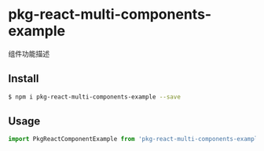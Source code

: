 # pkg-react-multi-components-example

组件功能描述

## Install

```bash
$ npm i pkg-react-multi-components-example --save
```

## Usage

```jsx
import PkgReactComponentExample from 'pkg-react-multi-components-example/Button';
```
